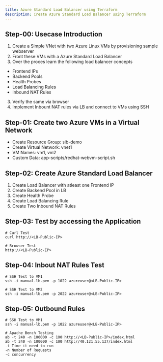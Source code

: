 ```yaml
---
title: Azure Standard Load Balancer using Terraform
description: Create Azure Standard Load Balancer using Terraform
---
```

## Step-00: Usecase Introduction
1. Create a Simple VNet with two Azure Linux VMs by provisioning sample webserver
2. Front these VMs with a Azure Standard Load Balancer
3. Over the proces learn the following load balancer concepts
- Frontend IPs
- Backend Pools
- Health Probes
- Load Balancing Rules
- Inbound NAT Rules
3. Verify the same via browser
4. Implement Inbount NAT rules via LB and connect to VMs using SSH

## Step-01: Create two Azure VMs in a Virtual Network
- Create Resource Group: slb-demo
- Create Virtual Network: vnet1
- VM Names: vm1, vm2
- Custom Data: app-scripts/redhat-webvm-script.sh

## Step-02: Create Azure Standard Load Balancer
1. Create Load Balancer with atleast one Frontend IP
2. Create Backend Pool in LB
3. Create Health Probe
4. Create Load Balancing Rule
5. Create Two Inbound NAT Rules

## Step-03: Test by accessing the Application
```t
# Curl Test 
curl http://<LB-Public-IP>

# Browser Test
http://<LB-Public-IP>
```

## Step-04: Inbout NAT Rules Test
```t
# SSH Test to VM1
ssh -i manual-lb.pem -p 1022 azureuser@<LB-Public-IP>

# SSH Test to VM2
ssh -i manual-lb.pem -p 2022 azureuser@<LB-Public-IP>
```

## Step-05: Outbound Rules
```t
# SSH Test to VM1
ssh -i manual-lb.pem -p 1022 azureuser@<LB-Public-IP>

# Apache Bench Testing
ab -t 240 -n 100000 -c 100 http://<LB-Public-IP>/index.html
ab -t 240 -n 100000 -c 100 http://40.121.55.137/index.html
-t Time it need to run
-n Number of Requests
-c concurrency
```